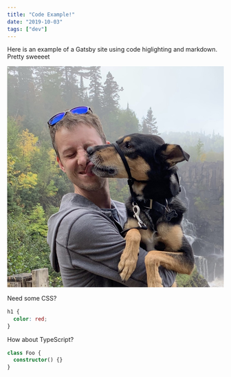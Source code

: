 ```yaml
---
title: "Code Example!"
date: "2019-10-03"
tags: ["dev"]
---
```


Here is an example of a Gatsby site using code higlighting and markdown. Pretty sweeeet

![Awesome image](./justin.jpg)

Need some CSS?

```css
h1 {
  color: red;
}
```

How about TypeScript?

```typescript
class Foo {
  constructor() {}
}
```
